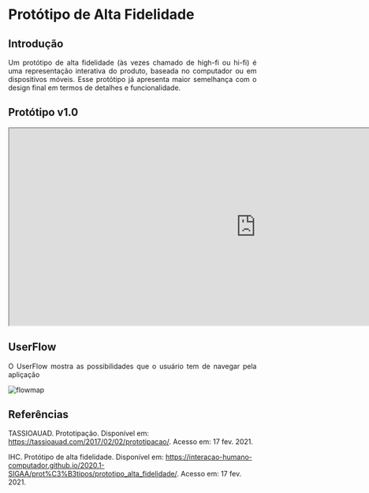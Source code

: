 # Protótipo de Alta Fidelidade

## Introdução

<p align="justify"> Um protótipo de alta fidelidade (às vezes chamado de high-fi ou hi-fi) é uma representação interativa do produto, baseada no computador ou em dispositivos móveis. Esse protótipo já apresenta maior semelhança com o design final em termos de detalhes e funcionalidade. </p>


## Protótipo v1.0

 <iframe src="https://marvelapp.com/prototype/g1d0f8b" title="Protótipo" width="1000" height="400"></iframe> 


## UserFlow

<p align="justify"> O UserFlow mostra as possibilidades que o usuário tem de navegar pela apliçação </p>

![flowmap](https://user-images.githubusercontent.com/38164895/108286103-3df57a00-7167-11eb-8040-668febf9485a.png)



## Referências

TASSIOAUAD. Prototipação. Disponível em: https://tassioauad.com/2017/02/02/prototipacao/. Acesso em: 17 fev. 2021. 

IHC. Protótipo de alta fidelidade. Disponível em: https://interacao-humano-computador.github.io/2020.1-SIGAA/prot%C3%B3tipos/prototipo_alta_fidelidade/. Acesso em: 17 fev. 2021.
